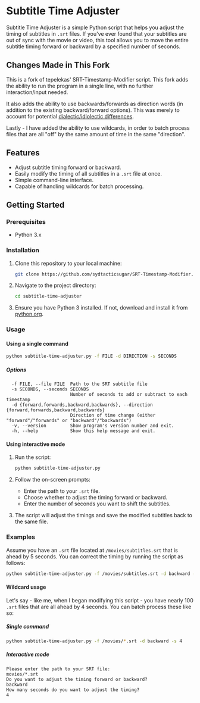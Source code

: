 # Subtitle Time Adjuster

Subtitle Time Adjuster is a simple Python script that helps you adjust the timing of subtitles in `.srt` files. If you've ever found that your subtitles are out of sync with the movie or video, this tool allows you to move the entire subtitle timing forward or backward by a specified number of seconds.

## Changes Made in This Fork

This is a fork of tepelekas' SRT-Timestamp-Modifier script. This fork adds the ability to run the program in a single line, with no further interaction/input needed. 

It also adds the ability to use backwards/forwards as direction words (in addition to the existing backward/forward options). This was merely to account for potential [dialectic/idiolectic differences](https://english.stackexchange.com/questions/109924/is-it-backward-forward-or-backwards-forwards).

Lastly - I have added the ability to use wildcards, in order to batch process files that are all "off" by the same amount of time in the same "direction".

## Features

- Adjust subtitle timing forward or backward.
- Easily modify the timing of all subtitles in a `.srt` file at once.
- Simple command-line interface.
- Capable of handling wildcards for batch processing.

## Getting Started

### Prerequisites

- Python 3.x

### Installation

1. Clone this repository to your local machine:

    ```bash
    git clone https://github.com/sydtacticsugar/SRT-Timestamp-Modifier.git
    ```

2. Navigate to the project directory:

    ```bash
    cd subtitle-time-adjuster
    ```

3. Ensure you have Python 3 installed. If not, download and install it from [python.org](https://www.python.org/).

### Usage

#### Using a single command

```bash
python subtitle-time-adjuster.py -f FILE -d DIRECTION -s SECONDS
```

##### Options
```
  -f FILE, --file FILE  Path to the SRT subtitle file
  -s SECONDS, --seconds SECONDS
                        Number of seconds to add or subtract to each timestamp
  -d {forward,forwards,backward,backwards}, --direction {forward,forwards,backward,backwards}
                        Direction of time change (either "forward"/"forwards" or "backward"/"backwards")
  -v, --version         Show program's version number and exit.
  -h, --help            Show this help message and exit.
```

#### Using interactive mode

1. Run the script:

    ```bash
    python subtitle-time-adjuster.py
    ```

2. Follow the on-screen prompts:

    - Enter the path to your `.srt` file.
    - Choose whether to adjust the timing forward or backward.
    - Enter the number of seconds you want to shift the subtitles.

3. The script will adjust the timings and save the modified subtitles back to the same file.

### Examples

Assume you have an `.srt` file located at `/movies/subtitles.srt` that is ahead by 5 seconds. You can correct the timing by running the script as follows:

```bash
python subtitle-time-adjuster.py -f /movies/subtitles.srt -d backward -s 5
```

#### Wildcard usage

Let's say - like me, when I began modifying this script - you have nearly 100 `.srt` files that are all ahead by 4 seconds. You can batch process these like so:

##### Single command
```bash
python subtitle-time-adjuster.py -f /movies/*.srt -d backward -s 4
```

##### Interactive mode
```
Please enter the path to your SRT file:
movies/*.srt
Do you want to adjust the timing forward or backward?
backward
How many seconds do you want to adjust the timing?
4
```